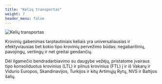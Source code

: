 ```yaml
---
title: "Kelių transportas"
weight: 7
header_menu: false
---
```


![Kelių transportas](images/stock-vector-cargo-trucks-are-running-on-the-highway-with-traffic-signs-2164401863.jpg)

Krovinių gabenimas tarptautiniais keliais yra universaliausias ir efektyviausias bet kokio tipo krovinių pervežimo būdas: negabaritinių, pavojingų, vertingų ir net greitai gendančių. 

Dėl ilgamečio bendradarbiavimo su daugybe vežėjų, pristatome įvairaus tipo konsoliduotus krovinius (LTL) ir pilnus krovinius (FTL) į ir iš Vakarų ir Vidurio Europos, Skandinavijos, Turkijos ir kitų Artimųjų Rytų, NVS ir Baltijos šalių.